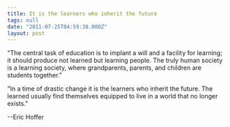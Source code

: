 ```yaml
---
title: It is the learners who inherit the future
tags: null
date: "2011-07-25T04:59:38.000Z"
layout: post
---
```


"The central task of education is to implant a will and a facility for learning; it should produce not learned but learning people. The truly human society is a learning society, where grandparents, parents, and children are students together."

"In a time of drastic change it is the learners who inherit the future. The learned usually find themselves equipped to live in a world that no longer exists."

--Eric Hoffer